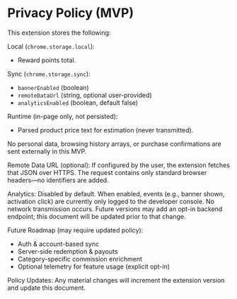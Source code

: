 # Privacy Policy (MVP)

This extension stores the following:

Local (`chrome.storage.local`):
 - Reward points total.

Sync (`chrome.storage.sync`):
 - `bannerEnabled` (boolean)
 - `remoteDataUrl` (string, optional user-provided)
 - `analyticsEnabled` (boolean, default false)

Runtime (in-page only, not persisted):
 - Parsed product price text for estimation (never transmitted).

No personal data, browsing history arrays, or purchase confirmations are sent externally in this MVP.

Remote Data URL (optional):
If configured by the user, the extension fetches that JSON over HTTPS. The request contains only standard browser headers—no identifiers are added.

Analytics:
Disabled by default. When enabled, events (e.g., banner shown, activation click) are currently only logged to the developer console. No network transmission occurs. Future versions may add an opt-in backend endpoint; this document will be updated prior to that change.

Future Roadmap (may require updated policy):
 - Auth & account-based sync
 - Server-side redemption & payouts
 - Category-specific commission enrichment
 - Optional telemetry for feature usage (explicit opt-in)

Policy Updates:
Any material changes will increment the extension version and update this document.
